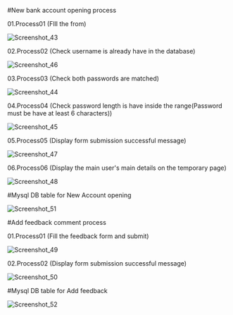 #New bank account opening process


01.Process01 (FIll the from)

![Screenshot_43](https://user-images.githubusercontent.com/104787847/168172822-49a67b36-a632-4a47-b09d-e184d37047a2.png)

02.Process02 (Check username is already have in the database)

![Screenshot_46](https://user-images.githubusercontent.com/104787847/168173594-7eb45f26-ef31-4612-bea4-4a3e3204d70b.png)

03.Process03 (Check both passwords are matched)

![Screenshot_44](https://user-images.githubusercontent.com/104787847/168174107-ffd266d4-b750-41c3-8704-aa221b4cb264.png)

04.Process04 (Check password length is have inside the range(Password must be have at least 6 characters))

![Screenshot_45](https://user-images.githubusercontent.com/104787847/168174420-4afaffc3-f7da-4087-a096-e905d024d7aa.png)

05.Process05 (Display form submission successful message)

![Screenshot_47](https://user-images.githubusercontent.com/104787847/168174643-484ce549-d78d-4e31-9e7a-1ddf6ffb88f6.png)

06.Process06 (Display the main user's main details on the temporary page)

![Screenshot_48](https://user-images.githubusercontent.com/104787847/168175012-943e8f39-827b-4785-8323-355141176f23.png)

#Mysql DB table for New Account opening

![Screenshot_51](https://user-images.githubusercontent.com/104787847/168175350-91bb1346-6dd3-4d6b-a94f-62411ff27f36.png)



#Add feedback comment process

01.Process01 (Fill the feedback form and submit)

![Screenshot_49](https://user-images.githubusercontent.com/104787847/168175554-8e66f898-bc60-4e49-baad-e0c6bcfe4923.png)

02.Process02 (Display form submission successful message)

![Screenshot_50](https://user-images.githubusercontent.com/104787847/168175675-217b660b-e912-4374-9b14-6f477696473c.png)

#Mysql DB table for Add feedback

![Screenshot_52](https://user-images.githubusercontent.com/104787847/168175763-dd3b6385-d090-4fbb-9d0f-1973124ef70d.png)
